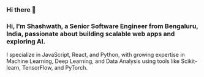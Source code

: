 ### Hi there 👋
### Hi, I’m Shashwath, a Senior Software Engineer from Bengaluru, India, passionate about building scalable web apps and exploring AI.
I specialize in JavaScript, React, and Python, with growing expertise in Machine Learning, Deep Learning, and Data Analysis using tools like Scikit-learn, TensorFlow, and PyTorch.

<!--
**shashwathbc/shashwathbc** is a ✨ _special_ ✨ repository because its `README.md` (this file) appears on your GitHub profile.

Here are some ideas to get you started:

- 🔭 I’m currently working on ...
- 🌱 I’m currently learning ...
- 👯 I’m looking to collaborate on ...
- 🤔 I’m looking for help with ...
- 💬 Ask me about ...
- 📫 How to reach me: ...
- 😄 Pronouns: ...
- ⚡ Fun fact: ...
-->
